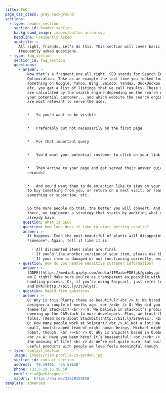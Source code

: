```yaml
---
title: FAQ
page_css_class: gray-background
sections:
  - type: header_section
    section_id: header_section
    background_image: images/button-arrow.svg
    headline: Frequently Asked
    subtitle: >
      All right, friends. Let’s do this. This section will cover basic,
      frequently asked questions.
  - type: faq_section
    section_id: faq_section
    questions:
      - answer: >
          Now that’s a frequent one all right. SEO stands for Search Engine
          Optimization. Take as an example the last time you looked for
          something on Google, Yahoo, Bing, Baidoo, Yandex, DuckDuckGo, Qwant
          etc, you get a list of listings that we call results. These results
          are calculated by the search engine depending on the search query of
          your potential customer... and which website the search engine thinks
          are most relevant to serve the user.


          *   So you'd want to be visible


          *   Preferably but not necessarily on the first page


          *   For that important query


          *   You'd want your potential customer to click on your link


          *   Then arrive to your page and get served their answer quickly (2
          seconds)


          *   And you'd want them to do an action like to stay on your website,
          to buy something from you, or return on a next visit, or read
          something or subscribe, etc.


          So the more people do that, the better you will convert. And to reach
          there, we implement a strategy that starts by auditing what you
          already have.
        question: What is SEO?
      - question: How long does it take to start getting results?
        answer: >-
          It happens. Even the most beautiful of plants will disappoint
          *someone*. Again, tell it like it is:

            - All discounted items sales are final.
            - If you’d like another version of your item, please use the return label. Instructions are printed on its back.
            - If your item is damaged or not functioning correctly, email us at info@planty.com, and we’ll refund you + send you a new one ASAP!
      - question: How do you handle sensitive customer information?
        answer: >-
          [GDPR](https://media3.giphy.com/media/1FMaabePDEfgk/giphy.gif?cid=790b76115d1fc3ed7656643632f4131f&rid=giphy.gif),
          am I right? Make sure you’re as transparent as possible with your data
          handling process. Or, if you’re using Snipcart, just refer to [our ToS
          and DPA](http://bit.ly/2YJwlyt).
      - question: Rapid-fire questions
        answer: >-
          Q: Why is this Planty theme so beautiful? <br /> A: We hired our first
          designer a couple of months ago. <br /><br /> Q: Why did you build a
          theme for Stackbit? <br /> A: We believe in Stackbit’s promise of
          opening up the JAMstack to more developers. Plus, we trust these
          folks. [Read more about Stackbit](http://bit.ly/2YAvGix). <br /><br />
          Q: How many people work at Snipcart? <br /> A: Not a lot! We’re a
          small, bootstrapped team of eight human beings. Michael might be a
          robot, though. <br /><br /> Q: Why is Snipcart based in Québec City?
          <br /> A: Have you been here? It’s beaaautiful! <br /><br /> Q: What’s
          the meaning of life? <br /> A: We’re not quite sure. But building
          useful products with people we love feels meaningful enough.
  - type: contact_section
    image: images/riad-profile-in-garden.jpg
    section_id: contact_section
    address: '49.59491, -65.58638'
    phone: +33.6.29.15.98.58
    email: riad@webforgood.fr
    mapUrl: 'https://wa.me/33629159858'
template: advanced
---
```

